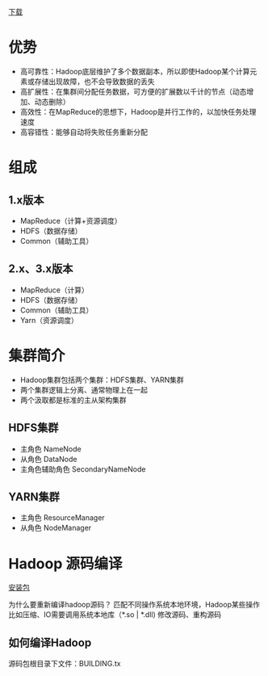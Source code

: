 
[下载](https://archive.apache.org/dist/hadoop/common/)

# 优势
+ 高可靠性：Hadoop底层维护了多个数据副本，所以即使Hadoop某个计算元素或存储出现故障，也不会导致数据的丢失
+ 高扩展性：在集群间分配任务数据，可方便的扩展数以千计的节点（动态增加、动态删除）
+ 高效性：在MapReduce的思想下，Hadoop是并行工作的，以加快任务处理速度
+ 高容错性：能够自动将失败任务重新分配

# 组成
## 1.x版本
+ MapReduce（计算+资源调度）
+ HDFS（数据存储）
+ Common（辅助工具）
## 2.x、3.x版本
+ MapReduce（计算）
+ HDFS（数据存储）
+ Common（辅助工具）
+ Yarn（资源调度）

# 集群简介
+ Hadoop集群包括两个集群：HDFS集群、YARN集群
+ 两个集群逻辑上分离、通常物理上在一起
+ 两个汲取都是标准的主从架构集群

## HDFS集群
+ 主角色 NameNode
+ 从角色 DataNode
+ 主角色辅助角色 SecondaryNameNode

## YARN集群
+ 主角色 ResourceManager
+ 从角色 NodeManager

# Hadoop 源码编译
[安装包](https://archive.apache.org/dist/hadoop/common/hadoop-3.1.4)

为什么要重新编译hadoop源码？
匹配不同操作系统本地环境，Hadoop某些操作比如压缩、IO需要调用系统本地库（*.so | *.dll)
修改源码、重构源码

## 如何编译Hadoop
源码包根目录下文件：BUILDING.tx